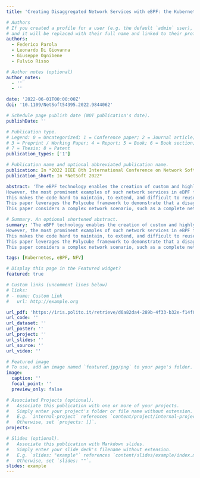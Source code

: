 ```yaml
---
title: 'Creating Disaggregated Network Services with eBPF: the Kubernetes Network Provider Use Case'

# Authors
# If you created a profile for a user (e.g. the default `admin` user), write the username (folder name) here
# and it will be replaced with their full name and linked to their profile.
authors:
  - Federico Parola
  - Leonardo Di Giovanna
  - Giuseppe Ognibene
  - Fulvio Risso

# Author notes (optional)
author_notes:
  - ''
  - ''

date: '2022-06-01T00:00:00Z'
doi: '10.1109/NetSoft54395.2022.9844062'

# Schedule page publish date (NOT publication's date).
publishDate: ''

# Publication type.
# Legend: 0 = Uncategorized; 1 = Conference paper; 2 = Journal article;
# 3 = Preprint / Working Paper; 4 = Report; 5 = Book; 6 = Book section;
# 7 = Thesis; 8 = Patent
publication_types: ['1']

# Publication name and optional abbreviated publication name.
publication: In *2022 IEEE 8th International Conference on Network Softwarization (NetSoft)*
publication_short: In *NetSoft 2022*

abstract: 'The eBPF technology enables the creation of custom and highly efficient network services, running in the Linux kernel, tailored to the precise use case under consideration.
However, the most prominent examples of such network services in eBPF follow a monolithic approach, in which all required code is created within the same program block.
This makes the code hard to maintain, to extend, and difficult to reuse in other use cases.
This paper leverages the Polycube framework to demonstrate that a disaggregated approach is feasible also with eBPF, with minimal overhead, introducing a larger degree of code reusability.
This paper considers a complex network scenario, such as a complete network provider for Kubernetes, presenting the resulting architecture and a preliminary performance evaluation.'

# Summary. An optional shortened abstract.
summary: 'The eBPF technology enables the creation of custom and highly efficient network services, running in the Linux kernel, tailored to the precise use case under consideration.
However, the most prominent examples of such network services in eBPF follow a monolithic approach, in which all required code is created within the same program block.
This makes the code hard to maintain, to extend, and difficult to reuse in other use cases.
This paper leverages the Polycube framework to demonstrate that a disaggregated approach is feasible also with eBPF, with minimal overhead, introducing a larger degree of code reusability.
This paper considers a complex network scenario, such as a complete network provider for Kubernetes, presenting the resulting architecture and a preliminary performance evaluation.'

tags: [Kubernetes, eBPF, NFV]

# Display this page in the Featured widget?
featured: true

# Custom links (uncomment lines below)
# links:
# - name: Custom Link
#   url: http://example.org

url_pdf: 'https://iris.polito.it/retrieve/d6a82da4-289b-4f33-b32e-f14f0087f2b8/author_Creating%20Disaggregated%20Network%20Services%20with%20eBPF%3a%20the%20Kubernetes%20Network%20Provider%20Use%20Case.pdf'
url_code: ''
url_dataset: ''
url_poster: ''
url_project: ''
url_slides: ''
url_source: ''
url_video: ''

# Featured image
# To use, add an image named `featured.jpg/png` to your page's folder.
image:
  caption: ''
  focal_point: ''
  preview_only: false

# Associated Projects (optional).
#   Associate this publication with one or more of your projects.
#   Simply enter your project's folder or file name without extension.
#   E.g. `internal-project` references `content/project/internal-project/index.md`.
#   Otherwise, set `projects: []`.
projects:

# Slides (optional).
#   Associate this publication with Markdown slides.
#   Simply enter your slide deck's filename without extension.
#   E.g. `slides: "example"` references `content/slides/example/index.md`.
#   Otherwise, set `slides: ""`.
slides: example
---
```


